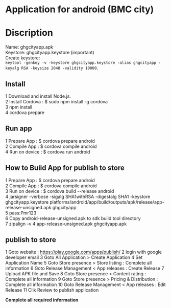# Application for android (BMC city)

# Discription
Name: ghgcityapp.apk<br/>
Keystore: ghgcityapp.keystore (important)<br/>
Create keystore:<br/>
`keytool -genkey -v -keystore ghgcityapp.keystore -alias ghgcityapp -keyalg RSA -keysize 2048 -validity 10000`.

## Install 
1 Download and install Node.js.<br/>
2 Install Cordova : $ sudo npm install -g cordova<br/>
3 npm install<br/>
4 cordova prepare<br/>

## Run app
1 Prepare App : $ cordova prepare android<br/>
2 Compile App  : $ cordova compile android<br/>
4 Run on device : $ cordova run android<br/>

## How to Buiid  App for publish to store
1 Prepare App : $ cordova prepare android<br/>
2 Compile App  : $ cordova compile android<br/>
3 Run on device : $ cordova build --release android<br/>
4 jarsigner -verbose -sigalg SHA1withRSA -digestalg SHA1 -keystore ghgcityapp.keystore platforms/android/app/build/outputs/apk/release/app-release-unsigned.apk ghgcityapp<br/>
5 pass:Pmr123<br/>
6 Copy android-release-unsigned.apk to sdk build tool directory<br/>
7 zipalign -v 4 app-release-unsigned.apk ghgcityapp.apk<br/>

## publish to store
1 Goto website : https://play.google.com/apps/publish/
2 login with google developer email
3 Goto All Application > Create Application
4 Set Application Name
5 Goto Store presence > Store listing : Complete all information
6 Goto Release Management < App releases : Create Release
7 Upload APK file and Save
8 Goto Store presence > Content rating : Complete all information
9 Goto Store presence > Pricing & Distribution : Complete all information
10 Goto Release Management < App releases : Edit Release 
11 Clik Review to publish application

**Complete all required information**





